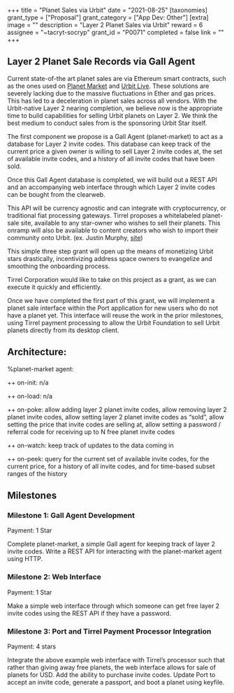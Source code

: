 +++
title = "Planet Sales via Urbit"
date = "2021-08-25"
[taxonomies]
grant_type = ["Proposal"]
grant_category = ["App Dev: Other"]
[extra]
image = ""
description = "Layer 2 Planet Sales via Urbit"
reward = 6
assignee = "~tacryt-socryp"
grant_id = "P0071"
completed = false
link = ""
+++

## Layer 2 Planet Sale Records via Gall Agent

Current state-of-the art planet sales are via Ethereum smart contracts, such as the ones used on [Planet Market](https://planet.market) and [Urbit Live](https://urbit.live). These solutions are severely lacking due to the massive fluctuations in Ether and gas prices. This has led to a deceleration in planet sales across all vendors. With the Urbit-native Layer 2 nearing completion, we believe now is the appropriate time to build capabilities for selling Urbit planets on Layer 2. We think the best medium to conduct sales from is the sponsoring Urbit Star itself.

The first component we propose is a Gall Agent (planet-market) to act as a database for Layer 2 invite codes. This database can keep track of the current price a given owner is willing to sell Layer 2 invite codes at, the set of available invite codes, and a history of all invite codes that have been sold.

Once this Gall Agent database is completed, we will build out a REST API and an accompanying web interface through which Layer 2 invite codes can be bought from the clearweb.

This API will be currency agnostic and can integrate with cryptocurrency, or traditional fiat processing gateways. Tirrel proposes a whitelabeled planet-sale site, available to any star-owner who wishes to sell their planets. This onramp will also be available to content creators who wish to import their community onto Urbit. (ex. Justin Murphy, [site](https://exit.otherlife.co))

This simple three step grant will open up the means of monetizing Urbit stars drastically, incentivizing address space owners to evangelize and smoothing the onboarding process.

Tirrel Corporation would like to take on this project as a grant, as we can execute it quickly and efficiently.

Once we have completed the first part of this grant, we will implement a planet sale interface within the Port application for new users who do not have a planet yet. This interface will reuse the work in the prior milestones, using Tirrel payment processing to allow the Urbit Foundation to sell Urbit planets directly from its desktop client.

## Architecture:

%planet-market agent:

++ on-init: n/a

++ on-load: n/a

++ on-poke: allow adding layer 2 planet invite codes, allow removing layer 2 planet invite codes, allow setting layer 2 planet invite codes as “sold”, allow setting the price that invite codes are selling at, allow setting a password / referral code for receiving up to N free planet invite codes

++ on-watch: keep track of updates to the data coming in

++ on-peek: query for the current set of available invite codes, for the current price, for a history of all invite codes, and for time-based subset ranges of the history

## Milestones

### Milestone 1: Gall Agent Development

Payment: 1 Star

Complete planet-market, a simple Gall agent for keeping track of layer 2 invite codes. Write a REST API for interacting with the planet-market agent using HTTP.

### Milestone 2: Web Interface

Payment: 1 Star

Make a simple web interface through which someone can get free layer 2 invite codes using the REST API if they have a password.

### Milestone 3: Port and Tirrel Payment Processor Integration

Payment: 4 stars

Integrate the above example web interface with Tirrel’s processor such that rather than giving away free planets, the web interface allows for sale of planets for USD. Add the ability to purchase invite codes. Update Port to accept an invite code, generate a passport, and boot a planet using keyfile.
